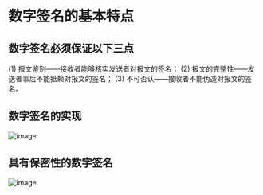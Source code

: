 # 数字签名的基本特点

## 数字签名必须保证以下三点
(1) 报文鉴别——接收者能够核实发送者对报文的签名；
(2) 报文的完整性——发送者事后不能抵赖对报文的签名；
(3) 不可否认——接收者不能伪造对报文的签名。

## 数字签名的实现 
![image](https://github.com/woojean/woojean.github.io/blob/master/images/wangluo29.png)


## 具有保密性的数字签名 
![image](https://github.com/woojean/woojean.github.io/blob/master/images/wangluo30.png)
